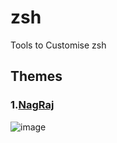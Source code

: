 # zsh
Tools to Customise zsh

## Themes

### 1.[NagRaj](https://github.com/adiktz/zsh/blob/master/theme/nagraj.zsh-theme)

  ![image](https://user-images.githubusercontent.com/1217500/86506281-9865e400-bdeb-11ea-92f8-2d7f78990a06.png)

